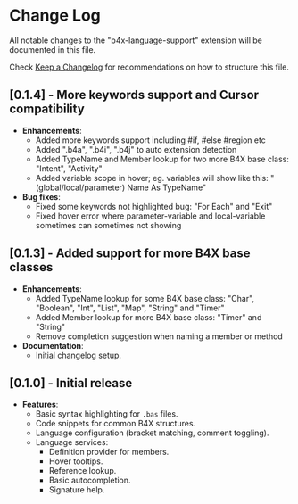 # Change Log

All notable changes to the "b4x-language-support" extension will be documented in this file.

Check [Keep a Changelog](http://keepachangelog.com/) for recommendations on how to structure this file.

## [0.1.4] - More keywords support and Cursor compatibility
- **Enhancements**:
  - Added more keywords support including #if, #else #region etc
  - Added ".b4a", ".b4i", ".b4j" to auto extension detection
  - Added TypeName and Member lookup for two more B4X base class: "Intent", "Activity"
  - Added variable scope in hover; eg. variables will show like this: "(global/local/parameter) Name As TypeName"
- **Bug fixes**:
  - Fixed some keywords not highlighted bug: "For Each" and "Exit"
  - Fixed hover error where parameter-variable and local-variable sometimes can sometimes not showing

## [0.1.3] - Added support for more B4X base classes
- **Enhancements**:
  - Added TypeName lookup for some B4X base class: "Char", "Boolean", "Int", "List", "Map", "String" and "Timer"
  - Added Member lookup for more B4X base class: "Timer" and "String"
  - Remove completion suggestion when naming a member or method
- **Documentation**:
  - Initial changelog setup.

## [0.1.0] - Initial release
- **Features**:
  - Basic syntax highlighting for `.bas` files.
  - Code snippets for common B4X structures.
  - Language configuration (bracket matching, comment toggling).
  - Language services:
    - Definition provider for members.
    - Hover tooltips.
    - Reference lookup.
    - Basic autocompletion.
    - Signature help.